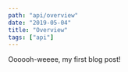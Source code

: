 ```yaml
---
path: "api/overview"
date: "2019-05-04"
title: "Overview"
tags: ["api"]
---
```


Oooooh-weeee, my first blog post!
